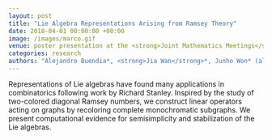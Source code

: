 ```yaml
---
layout: post
title: "Lie Algebra Representations Arising from Ramsey Theory"
date: 2018-04-01 00:00:00 +00:00
image: /images/marco.gif
venue: poster presentation at the <strong>Joint Mathematics Meetings</strong> by Mathematical Association of America
categories: research
authors: "Alejandro Buendia*, <strong>Jia Wan</strong>*, Junho Won* (alphabetical order)"
---
```

Representations of Lie algebras have found many applications in combinatorics following work by Richard Stanley. Inspired by the study of two-colored diagonal Ramsey numbers, we construct linear operators acting on graphs by recoloring complete monochromatic subgraphs. We present computational evidence for semisimplicity and stabilization of the Lie algebras.
